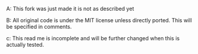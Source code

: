 A: This fork was just made it is not as described yet 

B: All original code is under the MIT license unless directly ported. This will be specified in comments.

c: This read me is incomplete and will be further changed when this is actually tested.
